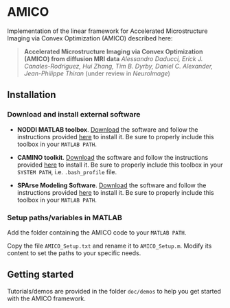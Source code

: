 # AMICO

Implementation of the linear framework for Accelerated Microstructure Imaging via Convex Optimization (AMICO) described here:

> **Accelerated Microstructure Imaging via Convex Optimization (AMICO) from diffusion MRI data**
>*Alessandro Daducci, Erick J. Canales-Rodriguez, Hui Zhang, Tim B. Dyrby, Daniel C. Alexander, Jean-Philippe Thiran*
>(under review in *NeuroImage*)

## Installation

### Download and install external software

- **NODDI MATLAB toolbox**. [Download](http://mig.cs.ucl.ac.uk/index.php?n=Download.NODDI) the software and follow the instructions provided [here](http://mig.cs.ucl.ac.uk/index.php?n=Tutorial.NODDImatlab) to install it. Be sure to properly include this toolbox in your `MATLAB PATH`.

- **CAMINO toolkit**. [Download](http://cmic.cs.ucl.ac.uk/camino//index.php?n=Main.Download) the software and follow the instructions provided [here](http://cmic.cs.ucl.ac.uk/camino//index.php?n=Main.Installation) to install it. Be sure to properly include this toolbox in your `SYSTEM PATH`, i.e. `.bash_profile` file.

- **SPArse Modeling Software**. [Download](http://spams-devel.gforge.inria.fr/downloads.html) the software and follow the instructions provided [here](http://spams-devel.gforge.inria.fr/doc/html/doc_spams003.html) to install it. Be sure to properly include this toolbox in your `MATLAB PATH`.

### Setup paths/variables in MATLAB

Add the folder containing the AMICO code to your `MATLAB PATH`.

Copy the file `AMICO_Setup.txt` and rename it to `AMICO_Setup.m`. Modify its content to set the paths to your specific needs.

## Getting started

Tutorials/demos are provided in the folder `doc/demos` to help you get started with the AMICO framework.
